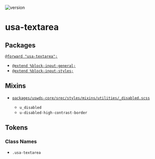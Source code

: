 ![version](https://img.shields.io/badge/version-3.3.0-51b1c5.svg?style=flat)

# usa-textarea

## Packages

[`@forward "usa-textarea";`](https://github.com/uswds/uswds/tree/v3.3.0/packages/usa-textarea/)

- [`@extend %block-input-general;`](/placeholders/forms.md)
- [`@extend %block-input-styles;`](/placeholders/forms.md)

## Mixins

- [`packages/uswds-core/srec/styles/mixins/utilities/_disabled.scss`](https://github.com/uswds/uswds/tree/v3.3.0/packages/uswds-core/srec/styles/mixins/utilities/_disabled.scss)

  - `u_disabled`
  - `u-disabled-high-contrast-border`

## Tokens

### Class Names

- `.usa-textarea`
